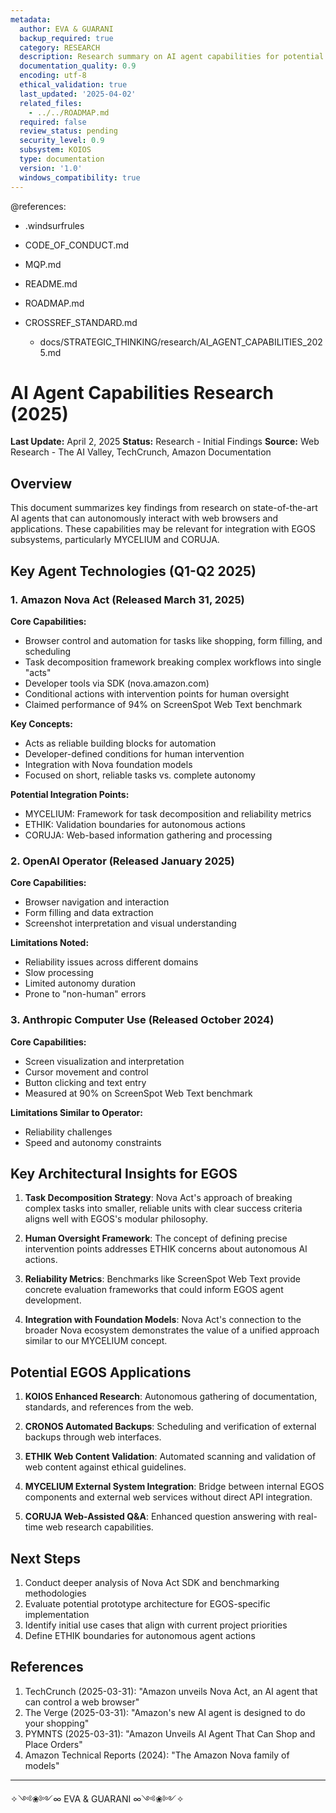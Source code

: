 ```yaml
---
metadata:
  author: EVA & GUARANI
  backup_required: true
  category: RESEARCH
  description: Research summary on AI agent capabilities for potential EGOS integration
  documentation_quality: 0.9
  encoding: utf-8
  ethical_validation: true
  last_updated: '2025-04-02'
  related_files:
    - ../../ROADMAP.md
  required: false
  review_status: pending
  security_level: 0.9
  subsystem: KOIOS
  type: documentation
  version: '1.0'
  windows_compatibility: true
---
```


@references:
- .windsurfrules
- CODE_OF_CONDUCT.md
- MQP.md
- README.md
- ROADMAP.md
- CROSSREF_STANDARD.md

  - docs/STRATEGIC_THINKING/research/AI_AGENT_CAPABILITIES_2025.md

# AI Agent Capabilities Research (2025)

**Last Update:** April 2, 2025
**Status:** Research - Initial Findings
**Source:** Web Research - The AI Valley, TechCrunch, Amazon Documentation

## Overview

This document summarizes key findings from research on state-of-the-art AI agents that can autonomously interact with web browsers and applications. These capabilities may be relevant for integration with EGOS subsystems, particularly MYCELIUM and CORUJA.

## Key Agent Technologies (Q1-Q2 2025)

### 1. Amazon Nova Act (Released March 31, 2025)

**Core Capabilities:**

- Browser control and automation for tasks like shopping, form filling, and scheduling
- Task decomposition framework breaking complex workflows into single "acts"
- Developer tools via SDK (nova.amazon.com)
- Conditional actions with intervention points for human oversight
- Claimed performance of 94% on ScreenSpot Web Text benchmark

**Key Concepts:**

- Acts as reliable building blocks for automation
- Developer-defined conditions for human intervention
- Integration with Nova foundation models
- Focused on short, reliable tasks vs. complete autonomy

**Potential Integration Points:**

- MYCELIUM: Framework for task decomposition and reliability metrics
- ETHIK: Validation boundaries for autonomous actions
- CORUJA: Web-based information gathering and processing

### 2. OpenAI Operator (Released January 2025)

**Core Capabilities:**

- Browser navigation and interaction
- Form filling and data extraction
- Screenshot interpretation and visual understanding

**Limitations Noted:**

- Reliability issues across different domains
- Slow processing
- Limited autonomy duration
- Prone to "non-human" errors

### 3. Anthropic Computer Use (Released October 2024)

**Core Capabilities:**

- Screen visualization and interpretation
- Cursor movement and control
- Button clicking and text entry
- Measured at 90% on ScreenSpot Web Text benchmark

**Limitations Similar to Operator:**

- Reliability challenges
- Speed and autonomy constraints

## Key Architectural Insights for EGOS

1. **Task Decomposition Strategy**: Nova Act's approach of breaking complex tasks into smaller, reliable units with clear success criteria aligns well with EGOS's modular philosophy.

2. **Human Oversight Framework**: The concept of defining precise intervention points addresses ETHIK concerns about autonomous AI actions.

3. **Reliability Metrics**: Benchmarks like ScreenSpot Web Text provide concrete evaluation frameworks that could inform EGOS agent development.

4. **Integration with Foundation Models**: Nova Act's connection to the broader Nova ecosystem demonstrates the value of a unified approach similar to our MYCELIUM concept.

## Potential EGOS Applications

1. **KOIOS Enhanced Research**: Autonomous gathering of documentation, standards, and references from the web.

2. **CRONOS Automated Backups**: Scheduling and verification of external backups through web interfaces.

3. **ETHIK Web Content Validation**: Automated scanning and validation of web content against ethical guidelines.

4. **MYCELIUM External System Integration**: Bridge between internal EGOS components and external web services without direct API integration.

5. **CORUJA Web-Assisted Q&A**: Enhanced question answering with real-time web research capabilities.

## Next Steps

1. Conduct deeper analysis of Nova Act SDK and benchmarking methodologies
2. Evaluate potential prototype architecture for EGOS-specific implementation
3. Identify initial use cases that align with current project priorities
4. Define ETHIK boundaries for autonomous agent actions

## References

1. TechCrunch (2025-03-31): "Amazon unveils Nova Act, an AI agent that can control a web browser"
2. The Verge (2025-03-31): "Amazon's new AI agent is designed to do your shopping"
3. PYMNTS (2025-03-31): "Amazon Unveils AI Agent That Can Shop and Place Orders"
4. Amazon Technical Reports (2024): "The Amazon Nova family of models"

---

✧༺❀༻∞ EVA & GUARANI ∞༺❀༻✧